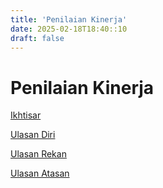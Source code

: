 ```yaml
---
title: 'Penilaian Kinerja'
date: 2025-02-18T18:40::10
draft: false
---
```


# Penilaian Kinerja

[Ikhtisar](Penilaian%20Kinerja%203b0b7e8a52404b79a036bf2b7662796e/Ikhtisar%20a774f33ab7434598a26b635400b3c468.md)

[Ulasan Diri](Penilaian%20Kinerja%203b0b7e8a52404b79a036bf2b7662796e/Ulasan%20Diri%20bdf5cc3f356948a6a190c3db6aaed8d0.md)

[Ulasan Rekan](Penilaian%20Kinerja%203b0b7e8a52404b79a036bf2b7662796e/Ulasan%20Rekan%20da24d31ef45f4cc2806dba9ae60add2b.md)

[Ulasan Atasan](Penilaian%20Kinerja%203b0b7e8a52404b79a036bf2b7662796e/Ulasan%20Atasan%204715ed25759a48ecbcfaa23290879dce.md)
